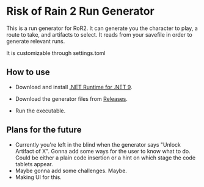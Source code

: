# Risk of Rain 2 Run Generator
This is a run generator for RoR2. It can generate you the character to play, a route to take, and artifacts to select. It reads from your savefile in order to generate relevant runs.

It is customizable through settings.toml
## How to use
- Download and install [.NET Runtime for .NET 9](https://dotnet.microsoft.com/en-us/download/dotnet/9.0).

- Download the generator files from [Releases](https://github.com/inkyarev/ror2-run-generator/releases).

- Run the executable.
## Plans for the future
- Currently you're left in the blind when the generator says "Unlock Artifact of X". Gonna add some ways for the user to know what to do. Could be either a plain code insertion or a hint on which stage the code tablets appear.
- Maybe gonna add some challenges. Maybe.
- Making UI for this.
